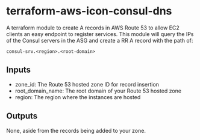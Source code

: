 # terraform-aws-icon-consul-dns

A terraform module to create A records in AWS Route 53 to allow EC2 clients an easy endpoint to register services.
This module will query the IPs of the Consul servers in the ASG and create a RR A record with the path of:

`consul-srv.<region>.<root-domain>`

## Inputs

- zone_id: The Route 53 hosted zone ID for record insertion
- root_domain_name: The root domain of your Route 53 hosted zone
- region: The region where the instances are hosted

## Outputs

None, aside from the records being added to your zone.
